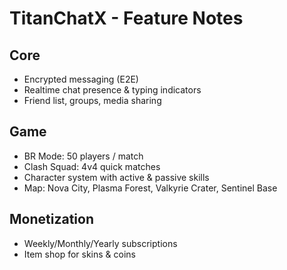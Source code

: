 # TitanChatX - Feature Notes

## Core
- Encrypted messaging (E2E)
- Realtime chat presence & typing indicators
- Friend list, groups, media sharing

## Game
- BR Mode: 50 players / match
- Clash Squad: 4v4 quick matches
- Character system with active & passive skills
- Map: Nova City, Plasma Forest, Valkyrie Crater, Sentinel Base

## Monetization
- Weekly/Monthly/Yearly subscriptions
- Item shop for skins & coins
